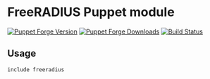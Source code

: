 FreeRADIUS Puppet module
========================

[![Puppet Forge Version](http://img.shields.io/puppetforge/v/raphink/freeradius.svg)](https://forge.puppetlabs.com/raphink/freeradius)
[![Puppet Forge Downloads](http://img.shields.io/puppetforge/dt/raphink/freeradius.svg)](https://forge.puppetlabs.com/raphink/freeradius)
[![Build Status](https://img.shields.io/travis/raphink/puppet-freeradius/master.svg)](https://travis-ci.org/raphink/puppet-freeradius)


Usage
-----

```puppet
include freeradius
```


